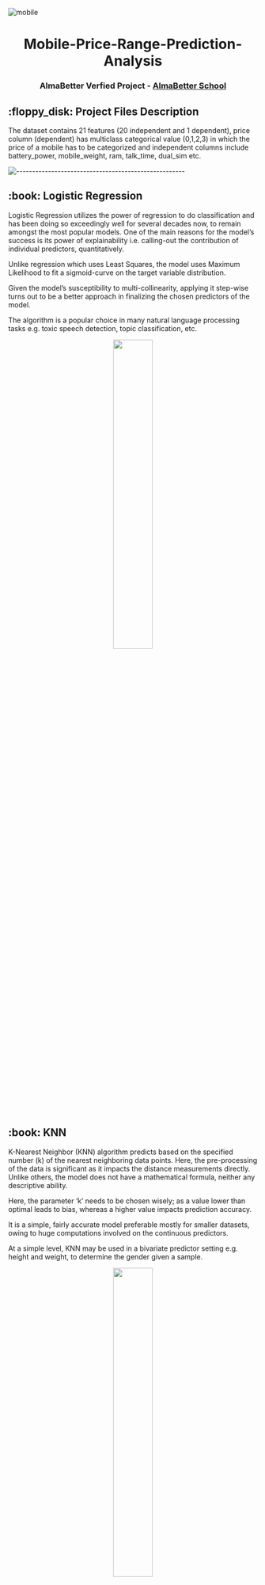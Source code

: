 ![mobile](https://user-images.githubusercontent.com/88651007/147491124-c654916a-558a-49ce-ab4c-1da266c879c4.jpg)
<h1 align="center"><b> Mobile-Price-Range-Prediction-Analysis </b></h1>
<h3 align="center"> AlmaBetter Verfied Project - <a href="https://www.almabetter.com/"> AlmaBetter School </a> </h5>
<h2> :floppy_disk: Project Files Description</h2>
<p>The dataset contains 21 features (20 independent and 1 dependent), price column (dependent) has multiclass categorical value (0,1,2,3) in which the price of a mobile has to be categorized and independent columns include battery_power, mobile_weight, ram, talk_time, dual_sim etc.</p>

![-----------------------------------------------------](https://raw.githubusercontent.com/andreasbm/readme/master/assets/lines/rainbow.png)

<h2> :book: Logistic Regression</h2>
<p>Logistic Regression utilizes the power of regression to do classification and has been doing so exceedingly well for several decades now, to remain amongst the most popular models. One of the main reasons for the model’s success is its power of explainability i.e. calling-out the contribution of individual predictors, quantitatively.</p>
<p>Unlike regression which uses Least Squares, the model uses Maximum Likelihood to fit a sigmoid-curve on the target variable distribution.</p>
<p>Given the model’s susceptibility to multi-collinearity, applying it step-wise turns out to be a better approach in finalizing the chosen predictors of the model.</p>
<p>The algorithm is a popular choice in many natural language processing tasks e.g. toxic speech detection, topic classification, etc.</p>
<p align="center" width="100%">
    <img width="40%" src="https://user-images.githubusercontent.com/88651007/147535712-546a2575-127c-441c-a165-21fb93f61f63.png">
</p>
<h2> :book: KNN</h2>
<p>K-Nearest Neighbor (KNN) algorithm predicts based on the specified number (k) of the nearest neighboring data points. Here, the pre-processing of the data is significant as it impacts the distance measurements directly. Unlike others, the model does not have a mathematical formula, neither any descriptive ability.</p>
<p>Here, the parameter ‘k’ needs to be chosen wisely; as a value lower than optimal leads to bias, whereas a higher value impacts prediction accuracy.</p>
<p>It is a simple, fairly accurate model preferable mostly for smaller datasets, owing to huge computations involved on the continuous predictors.</p>
<p>At a simple level, KNN may be used in a bivariate predictor setting e.g. height and weight, to determine the gender given a sample.</p>
<p align="center" width="100%">
    <img width="40%" src="https://user-images.githubusercontent.com/88651007/147538321-628e15e1-8edf-4854-bb3a-c035f49fa38b.png"></p>
<h2> :book: Decision Tree</h2>
<p>Decision tree is the most powerful and popular tool for classification and prediction. A Decision tree is a flowchart like tree structure, where each internal node denotes a test on an attribute, each branch represents an outcome of the test, and each leaf node (terminal node) holds a class label.</p>
<p>Decision trees classify instances by sorting them down the tree from the root to some leaf node, which provides the classification of the instance. An instance is classified by starting at the root node of the tree, testing the attribute specified by this node, then moving down the tree branch corresponding to the value of the attribute as shown in the above figure. This process is then repeated for the subtree rooted at the new node.</p>
<p align="center" width="100%">
    <img width="40%" src="https://user-images.githubusercontent.com/88651007/147539491-5997c705-9e3d-465e-b5d6-6a20576684aa.png"></p>

![M1](https://user-images.githubusercontent.com/88651007/147546017-7e3c4e12-2108-45e5-a6af-d28580c5bda2.PNG)

![M2](https://user-images.githubusercontent.com/88651007/147546032-31ee26ec-0125-4387-85d4-327277094006.PNG)

![M3](https://user-images.githubusercontent.com/88651007/147546052-cacfaba9-ca65-4ce4-85d8-c33286b14366.PNG)

![M4](https://user-images.githubusercontent.com/88651007/147546069-37dfb541-391f-425b-a8db-f15312275f34.PNG)

![M5](https://user-images.githubusercontent.com/88651007/147546084-56f39e90-fd1d-41a5-b0f0-7f63f6eda1c9.PNG)

![M6](https://user-images.githubusercontent.com/88651007/147546459-e96a1259-a9d9-4f55-a53b-8ef230f05cd4.PNG)

![M7](https://user-images.githubusercontent.com/88651007/147546483-45dd191b-78b4-4f1f-a0af-29e901b876c2.PNG)


![-----------------------------------------------------](https://raw.githubusercontent.com/andreasbm/readme/master/assets/lines/rainbow.png)

<!-- CREDITS -->
<h2 id="credits"> :scroll: Credits</h2>

Sidhartha Patel | Avid Learner | Data Scientist | Machine Learning Engineer | Deep Learning enthusiast

<p> <i> Contact me for Data Science Project Collaborations</i></p>


[![LinkedIn Badge](https://img.shields.io/badge/LinkedIn-0077B5?style=for-the-badge&logo=linkedin&logoColor=white)](www.linkedin.com/in/sidpatel96)
[![GitHub Badge](https://img.shields.io/badge/GitHub-100000?style=for-the-badge&logo=github&logoColor=white)](https://github.com/SIDPATEL-9496)
[![Medium Badge](https://img.shields.io/badge/Medium-1DA1F2?style=for-the-badge&logo=medium&logoColor=white)](	https://medium.com/@sidharthap1996)
[![Resume Badge](https://img.shields.io/badge/resume-0077B5?style=for-the-badge&logo=resume&logoColor=white)](https://drive.google.com/file/d/1FzoVHxqus-tCxejkEy6VMEbcqzTVQuST/view?usp=sharing)


![-----------------------------------------------------](https://raw.githubusercontent.com/andreasbm/readme/master/assets/lines/rainbow.png)

<h2> :books: References</h2>
<ul>
  <li><p>,analyticsvidhya.com, 'Classification models'. [Online].</p>
      <p>Available: https://www.analyticsvidhya.com/blog/2020/11/popular-classification-models-for-machine-learning/</p>
  </li>
  <li><p>ibm.com, 'Logistic regression'. [Online].</p>
      <p>Available: https://www.ibm.com/in-en/topics/logistic-regression</p>
  </li>
  <li><p>Wikipedia.org, 'k-nearest neighbours'. [Online].</p>
      <p>Available: https://www.geeksforgeeks.org/k-nearest-neighbours/</p>
  </li>
  <li><p>towardsdatascience.com, 'Decision trees in machine learning'. [Online].</p>
      <p>Available: https://towardsdatascience.com/decision-trees-in-machine-learning-641b9c4e8052</p>
  </li>
  <li><p>towardsdatascience.com, 'Basis of Ensemble methods'. [Online].</p>
      <p>Available: https://towardsdatascience.com/decision-trees-understanding-the-basis-of-ensemble-methods-e075d5bfa704</p>
  </li>
  <li><p>towardsdatascience.com, 'Ensemble methods'. [Online].</p>
      <p>Available: https://towardsdatascience.com/decision-tree-ensembles-bagging-and-boosting-266a8ba60fd9/</p>
  </li>
  <li><p>analyticsvidhya.com, 'Important model evaluation metrics'. [Online].</p>
      <p>Available: https://www.analyticsvidhya.com/blog/2019/08/11-important-model-evaluation-error-metrics/</p>
  </li>
</ul>

![-----------------------------------------------------](https://raw.githubusercontent.com/andreasbm/readme/master/assets/lines/rainbow.png)
